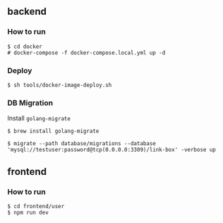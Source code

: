 ## backend

### How to run

```
$ cd docker
# docker-compose -f docker-compose.local.yml up -d
```

### Deploy

```
$ sh tools/docker-image-deploy.sh
```

### DB Migration

Install `golang-migrate`

```
$ brew install golang-migrate
```

```
$ migrate --path database/migrations --database 'mysql://testuser:password@tcp(0.0.0.0:3309)/link-box' -verbose up
```

## frontend

### How to run

```
$ cd frontend/user
$ npm run dev
```
